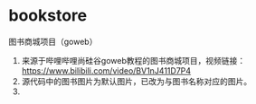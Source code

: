# bookstore
图书商城项目（goweb）
1. 来源于哔哩哔哩尚硅谷goweb教程的图书商城项目，视频链接：https://www.bilibili.com/video/BV1nJ411D7P4
2. 源代码中的图书图片为默认图片，已改为与图书名称对应的图片。
3.
